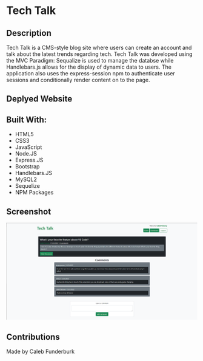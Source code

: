 # Tech Talk

## Description

Tech Talk is a CMS-style blog site where users can create an account and talk about the latest trends regarding tech. Tech Talk was developed using the MVC Paradigm: Sequalize is used to manage the databse while Handlebars.js allows for the display of dynamic data to users. The application also uses the express-session npm to authenticate user sessions and conditionally render content on to the page.

## Deplyed Website

<!-- Link here -->

## Built With:

- HTML5
- CSS3
- JavaScript
- Node.JS
- Express.JS
- Bootstrap
- Handlebars.JS
- MySQL2
- Sequelize
- NPM Packages

## Screenshot

![Screenshot of website](./public/assets/images/screenshot.png)

## Contributions

Made by Caleb Funderburk
